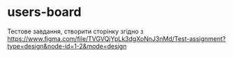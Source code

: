 # users-board

Тестове завдання, створити сторінку згідно з https://www.figma.com/file/TVGVQjYpLk3dgXoNnJ3nMd/Test-assignment?type=design&node-id=1-2&mode=design
